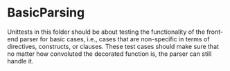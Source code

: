 # BasicParsing

Unittests in this folder should be about testing the functionality of the front-end
parser for basic cases, i.e., cases that are non-specific in terms of directives, constructs,
or clauses. These test cases should make sure that no matter how convoluted the decorated
function is, the parser can still handle it.

